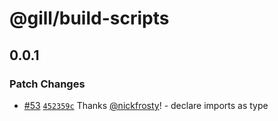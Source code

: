 # @gill/build-scripts

## 0.0.1

### Patch Changes

- [#53](https://github.com/solana-foundation/gill/pull/53)
  [`452359c`](https://github.com/solana-foundation/gill/commit/452359c08c5fd089fb1f1e7959e70fb34e148697)
  Thanks [@nickfrosty](https://github.com/nickfrosty)! - declare imports as type
